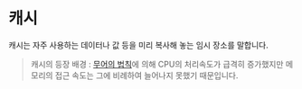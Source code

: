 # **캐시**
캐시는 자주 사용하는 데이터나 값 등을 미리 복사해 놓는 임시 장소를 말합니다.
> 캐시의 등장 배경 : [무어의 법칙](https://github.com/uuuuuuuk/Real_NEW_IL/blob/main/CS/Moore's%20Law.md)에 의해 CPU의 처리속도가 급격히 증가했지만 메모리의 접근 속도는 그에 비례하여 늘어나지 못했기 때문입니다. 